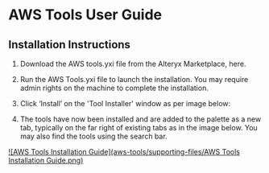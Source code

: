 # AWS Tools User Guide

## Installation Instructions

1. Download the AWS tools.yxi file from the Alteryx Marketplace, here.

2.  Run the AWS Tools.yxi file to launch the installation. You may
    require admin rights on the machine to complete the installation.

3.  Click ‘Install’ on the 'Tool Installer' window as per image below:

4.  The tools have now been installed and are added to the palette as a
    new tab, typically on the far right of existing tabs as in the image
    below. You may also find the tools using the search bar.

[![AWS Tools Installation Guide](aws-tools/supporting-files/AWS Tools Installation Guide.png)](https://aimpointdigital.sharefile.com/d-s2b239fc6a540481da0b6d133dab3535f "Video Title")



